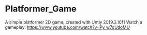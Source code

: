 # Platformer_Game

A simple platformer 2D game, created with Untiy 2019.3.10f1
Watch a gameplay: https://www.youtube.com/watch?v=Py_w7dUdoMU
